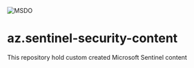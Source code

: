 ![MSDO](https://github.com/mlaraibkhan/az.sentinel-security-content/blob/main/.github/workflows/defender-for-devops.yml/badge.svg)


# az.sentinel-security-content
This repository hold custom created Microsoft Sentinel content
